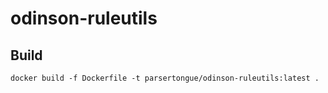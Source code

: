 # odinson-ruleutils

## Build

```docker build -f Dockerfile -t parsertongue/odinson-ruleutils:latest .```
